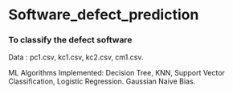 # Software_defect_prediction
### To classify the defect software


Data :
      pc1.csv,
      kc1.csv,
      kc2.csv,
      cm1.csv.
     
ML Algorithms Implemented:
      Decision Tree,
      KNN,
      Support Vector Classification,
      Logistic Regression.
      Gaussian Naive Bias.
